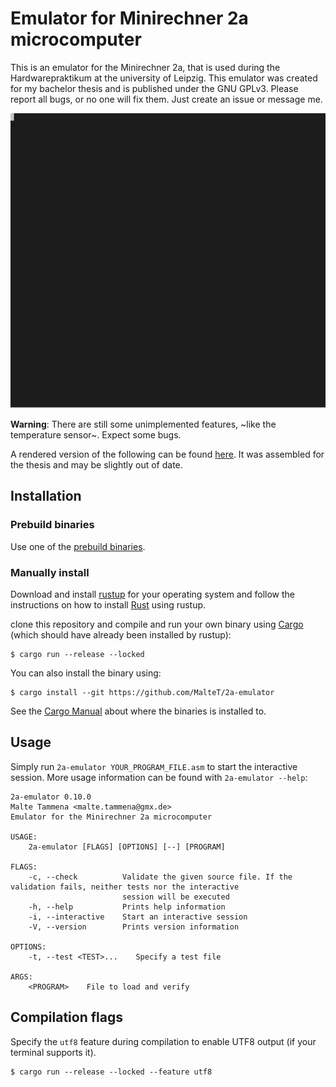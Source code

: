 
# Emulator for Minirechner 2a microcomputer

This is an emulator for the Minirechner 2a, that is used during the Hardwarepraktikum at the university of Leipzig. This emulator was created for my bachelor thesis and is published under the GNU GPLv3. Please report all bugs, or no one will fix them. Just create an issue or message me.

![Demo Session](./static/demo.svg)

**Warning**: There are still some unimplemented features, ~like the temperature sensor~. Expect some bugs.

A rendered version of the following can be found [here](./Benutzerhandbuch.pdf). It was assembled for the thesis and may be slightly out of date.


## Installation

### Prebuild binaries

Use one of the [prebuild binaries](https://github.com/MalteT/2a-emulator/releases).

### Manually install

Download and install [rustup](https://rustup.rs/) for your operating system and follow the instructions on how to install [Rust](https://www.rust-lang.org/) using rustup.

clone this repository and compile and run your own binary using [Cargo](https://github.com/rust-lang/cargo) (which should have already been installed by rustup):
```console
$ cargo run --release --locked
```

You can also install the binary using:
```console
$ cargo install --git https://github.com/MalteT/2a-emulator
```
See the [Cargo Manual](https://doc.rust-lang.org/cargo/commands/cargo-install.html?highlight=install#cargo-install) about where the binaries is installed to.

## Usage

Simply run `2a-emulator YOUR_PROGRAM_FILE.asm` to start the interactive session. More usage information can be found with `2a-emulator --help`:
```text
2a-emulator 0.10.0
Malte Tammena <malte.tammena@gmx.de>
Emulator for the Minirechner 2a microcomputer

USAGE:
    2a-emulator [FLAGS] [OPTIONS] [--] [PROGRAM]

FLAGS:
    -c, --check          Validate the given source file. If the validation fails, neither tests nor the interactive
                         session will be executed
    -h, --help           Prints help information
    -i, --interactive    Start an interactive session
    -V, --version        Prints version information

OPTIONS:
    -t, --test <TEST>...    Specify a test file

ARGS:
    <PROGRAM>    File to load and verify
```

## Compilation flags

Specify the `utf8` feature during compilation to enable UTF8 output (if your terminal supports it).
```console
$ cargo run --release --locked --feature utf8
```
